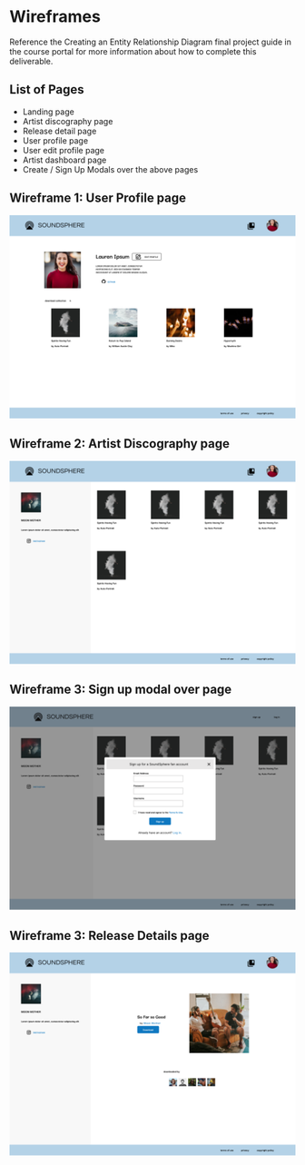 # Wireframes

Reference the Creating an Entity Relationship Diagram final project guide in the course portal for more information about how to complete this deliverable.

## List of Pages

- Landing page
- Artist discography page
- Release detail page
- User profile page
- User edit profile page
- Artist dashboard page
- Create / Sign Up Modals over the above pages

## Wireframe 1: User Profile page

![Profile](./wireframes/User%20-%20Collection.png)

## Wireframe 2: Artist Discography page

![Discography](./wireframes/Artist%20-%20Discography%20Overview.png)

## Wireframe 3: Sign up modal over page

![SignUp](./wireframes/Account%20Signup.png)

## Wireframe 3: Release Details page

![Release Details](./wireframes/Release%20Details.png)
